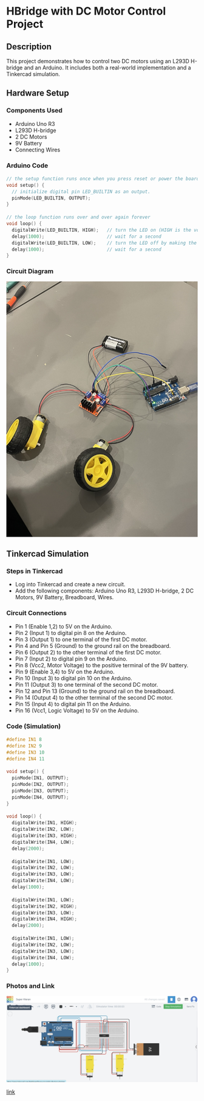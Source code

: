 # HBridge with DC Motor Control Project

## Description
This project demonstrates how to control two DC motors using an L293D H-bridge and an Arduino. It includes both a real-world implementation and a Tinkercad simulation.

## Hardware Setup

### Components Used
- Arduino Uno R3
- L293D H-bridge
- 2 DC Motors
- 9V Battery
- Connecting Wires

### Arduino Code
```cpp
// the setup function runs once when you press reset or power the board
void setup() {
  // initialize digital pin LED_BUILTIN as an output.
  pinMode(LED_BUILTIN, OUTPUT);
}

// the loop function runs over and over again forever
void loop() {
  digitalWrite(LED_BUILTIN, HIGH);   // turn the LED on (HIGH is the voltage level)
  delay(1000);                       // wait for a second
  digitalWrite(LED_BUILTIN, LOW);    // turn the LED off by making the voltage LOW
  delay(1000);                       // wait for a second
}
```
### Circuit Diagram

![image](IMG_5406.jpg)


## Tinkercad Simulation

### Steps in Tinkercad
- Log into Tinkercad and create a new circuit.
- Add the following components: Arduino Uno R3, L293D H-bridge, 2 DC Motors, 9V Battery, Breadboard, Wires.

### Circuit Connections
- Pin 1 (Enable 1,2) to 5V on the Arduino.
- Pin 2 (Input 1) to digital pin 8 on the Arduino.
- Pin 3 (Output 1) to one terminal of the first DC motor.
- Pin 4 and Pin 5 (Ground) to the ground rail on the breadboard.
- Pin 6 (Output 2) to the other terminal of the first DC motor.
- Pin 7 (Input 2) to digital pin 9 on the Arduino.
- Pin 8 (Vcc2, Motor Voltage) to the positive terminal of the 9V battery.
- Pin 9 (Enable 3,4) to 5V on the Arduino.
- Pin 10 (Input 3) to digital pin 10 on the Arduino.
- Pin 11 (Output 3) to one terminal of the second DC motor.
- Pin 12 and Pin 13 (Ground) to the ground rail on the breadboard.
- Pin 14 (Output 4) to the other terminal of the second DC motor.
- Pin 15 (Input 4) to digital pin 11 on the Arduino.
- Pin 16 (Vcc1, Logic Voltage) to 5V on the Arduino.

### Code (Simulation)
```cpp
#define IN1 8
#define IN2 9
#define IN3 10
#define IN4 11

void setup() {
  pinMode(IN1, OUTPUT);
  pinMode(IN2, OUTPUT);
  pinMode(IN3, OUTPUT);
  pinMode(IN4, OUTPUT);
}

void loop() {
  digitalWrite(IN1, HIGH);
  digitalWrite(IN2, LOW);
  digitalWrite(IN3, HIGH);
  digitalWrite(IN4, LOW);
  delay(2000);

  digitalWrite(IN1, LOW);
  digitalWrite(IN2, LOW);
  digitalWrite(IN3, LOW);
  digitalWrite(IN4, LOW);
  delay(1000);

  digitalWrite(IN1, LOW);
  digitalWrite(IN2, HIGH);
  digitalWrite(IN3, LOW);
  digitalWrite(IN4, HIGH);
  delay(2000);

  digitalWrite(IN1, LOW);
  digitalWrite(IN2, LOW);
  digitalWrite(IN3, LOW);
  digitalWrite(IN4, LOW);
  delay(1000);
}
```
### Photos and Link

![image](IMG_5470.jpg)

[link](https://www.tinkercad.com/things/hCQ08bTzFia-super-kieran/editel?sharecode=cCyNU0ln3ihFzK4wcWK-4WQnTqcPSeFNZldVNa9TJac)

